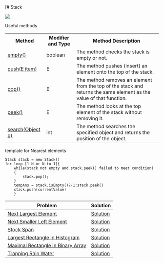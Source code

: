 [# Stack

<img src="https://static.javatpoint.com/core/images/java-stack.png"></img>

Useful methods

<table class="alt">
<tbody><tr>
<th>Method</th>
<th>Modifier and Type</th>
<th>Method Description</th>
</tr>
<tr>
<td><a href="#empty">empty()</a></td>
<td>boolean</td>
<td>The method checks the stack is empty or not.</td>
</tr>
<tr>
<td><a href="#push">push(E item)</a></td>
<td>E</td>
<td>The method pushes (insert) an element onto the top of the stack.</td>
</tr>
<tr>
<td><a href="#pop">pop()</a></td>
<td>E</td>
<td>The method removes an element from the top of the stack and returns the same element as the value of that function.</td>
</tr>
<tr>
<td><a href="#peek">peek()</a></td>
<td>E</td>
<td>The method looks at the top element of the stack without removing it.</td>
</tr>
<tr>
<td><a href="#search">search(Object o)</a></td>
<td>int</td>
<td>The method searches the specified object and returns the position of the object.</td>
</tr>
</tbody></table>

template for Nearest elements
```
Stack stack = new Stack()
for loop [1-N or N to 1]{
    while(stack not empty and stack.peek() failed to meet condition)
    {
        stack.pop();
    }
    tempAns = stack.isEmpty()?-1:stack.peek()
    stack.push(currentValue)
    }
```
|Problem|Solution|
--------|--------
|[Next Largest Element](https://practice.geeksforgeeks.org/problems/next-larger-element-1587115620/1)| [Solution](https://github.com/ravindra-gadiparthi/algorithm/blob/main/src/org/algo/stack/basic/NextLargestElement.java)
|[Next Smaller Left Element](https://www.geeksforgeeks.org/find-the-nearest-smaller-numbers-on-left-side-in-an-array/)| [Solution](https://github.com/ravindra-gadiparthi/algorithm/blob/main/src/org/algo/stack/basic/NearestSmallerToLeft.java)
|[Stock Span](https://practice.geeksforgeeks.org/problems/stock-span-problem-1587115621/1)| [Solution](https://github.com/ravindra-gadiparthi/algorithm/blob/main/src/org/algo/stack/basic/StockSpanProblem.java)
|[Largest Rectangle in Histogram](https://leetcode.com/problems/largest-rectangle-in-histogram/)| [Solution](https://github.com/ravindra-gadiparthi/algorithm/blob/main/src/org/algo/stack/basic/MaximumAreaHistogram.java)
|[Maximal Rectangle in Binary Array](https://leetcode.com/problems/maximal-rectangle/)| [Solution](https://github.com/ravindra-gadiparthi/algorithm/blob/main/src/org/algo/stack/basic/MaxAreaOfRectangleInBinaryMatrix.java)
|[Trapping Rain Water](https://leetcode.com/problems/trapping-rain-water/)| [Solution](https://github.com/ravindra-gadiparthi/algorithm/blob/main/src/org/algo/stack/basic/RainWaterTrapping.java)